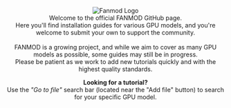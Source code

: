 <p align="center">
  <img src="https://github.com/user-attachments/assets/4e225a22-5496-4c47-a186-b7239fc8e5fe" alt="Fanmod Logo" />
  <br>
  Welcome to the official FANMOD GitHub page.<br>
  Here you'll find installation guides for various GPU models, and you're welcome to submit your own to support the community.<br><br>
  FANMOD is a growing project, and while we aim to cover as many GPU models as possible, some guides may still be in progress.<br>
  Please be patient as we work to add new tutorials quickly and with the highest quality standards.
</p>

<p align="center">
  <strong>Looking for a tutorial?</strong><br>
  Use the <em>"Go to file"</em> search bar (located near the "Add file" button) to search for your specific GPU model.
</p>

